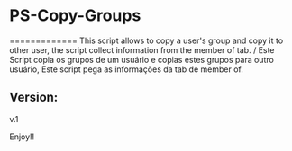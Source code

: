 # PS-Copy-Groups
=============
This script allows to copy a user's group and copy it to other user,  the script collect information from the member of tab.
/
Este Script copia os grupos de um usuário e copias estes grupos para outro usuário, Este script pega as informações da tab de member of.

Version:
--------
v.1

Enjoy!!



